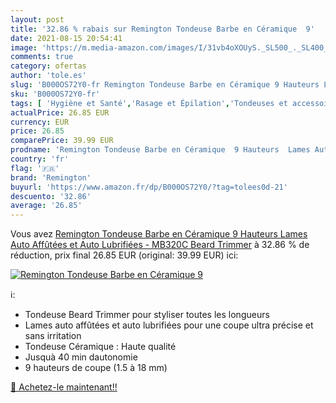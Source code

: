 ```yaml
---
layout: post
title: '32.86 % rabais sur Remington Tondeuse Barbe en Céramique  9'
date: 2021-08-15 20:54:41
image: 'https://m.media-amazon.com/images/I/31vb4oXOUyS._SL500_._SL400_.jpg'
comments: true
category: ofertas
author: 'tole.es'
slug: 'B000OS72Y0-fr Remington Tondeuse Barbe en Céramique 9 Hauteurs Lames...'
sku: 'B000OS72Y0-fr'
tags: [ 'Hygiène et Santé','Rasage et Épilation','Tondeuses et accessoires','Tondeuses visage','remington', ]
actualPrice: 26.85 EUR
currency: EUR
price: 26.85
comparePrice: 39.99 EUR
prodname: 'Remington Tondeuse Barbe en Céramique  9 Hauteurs  Lames Auto Affûtées et Auto Lubrifiées - MB320C Beard Trimmer'
country: 'fr'
flag: '🇫🇷'
brand: 'Remington'
buyurl: 'https://www.amazon.fr/dp/B000OS72Y0/?tag=tolees0d-21'
descuento: '32.86'
average: '26.85'
---
```


Vous avez [Remington Tondeuse Barbe en Céramique  9 Hauteurs  Lames Auto Affûtées et Auto Lubrifiées - MB320C Beard Trimmer](https://www.amazon.fr/dp/B000OS72Y0/?tag=tolees0d-21)  à  32.86 % de réduction, prix final  26.85 EUR (original: 39.99 EUR) ici:

[![Remington Tondeuse Barbe en Céramique  9](https://m.media-amazon.com/images/I/31vb4oXOUyS._SL500_._SL400_.jpg)](https://www.amazon.fr/dp/B000OS72Y0/?tag=tolees0d-21)

ℹ️:

- Tondeuse Beard Trimmer pour styliser toutes les longueurs
- Lames auto affûtées et auto lubrifiées pour une coupe ultra précise et sans irritation
- Tondeuse Céramique : Haute qualité
- Jusquà 40 min dautonomie
- 9 hauteurs de coupe (1.5 à 18 mm)

[🛒 Achetez-le maintenant!!](https://www.amazon.fr/dp/B000OS72Y0/?tag=tolees0d-21)
